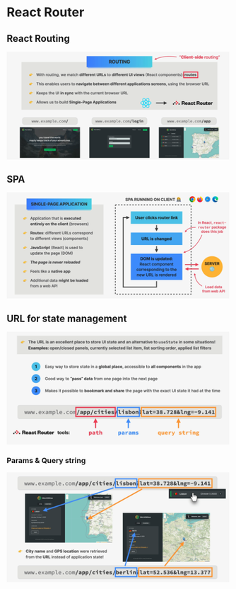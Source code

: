 # React Router

## React Routing

![alt text](react-routing.png)

## SPA

![alt text](single-page-app.png)

## URL for state management

![alt text](url-state-management.png)

### Params & Query string

![alt text](params-query-string.png)

